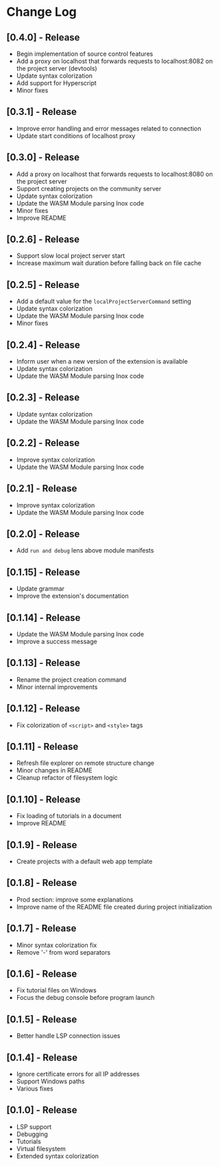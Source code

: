 # Change Log

## [0.4.0] - Release

- Begin implementation of source control features
- Add a proxy on localhost that forwards requests to localhost:8082 on the project server (devtools)
- Update syntax colorization
- Add support for Hyperscript
- Minor fixes


## [0.3.1] - Release

- Improve error handling and error messages related to connection
- Update start conditions of localhost proxy 

## [0.3.0] - Release

- Add a proxy on localhost that forwards requests to localhost:8080 on the project server
- Support creating projects on the community server
- Update syntax colorization
- Update the WASM Module parsing Inox code
- Minor fixes
- Improve README

## [0.2.6] - Release

- Support slow local project server start
- Increase maximum wait duration before falling back on file cache

## [0.2.5] - Release

- Add a default value for the `localProjectServerCommand` setting
- Update syntax colorization
- Update the WASM Module parsing Inox code
- Minor fixes

## [0.2.4] - Release

- Inform user when a new version of the extension is available
- Update syntax colorization
- Update the WASM Module parsing Inox code

## [0.2.3] - Release

- Update syntax colorization
- Update the WASM Module parsing Inox code

## [0.2.2] - Release

- Improve syntax colorization
- Update the WASM Module parsing Inox code

## [0.2.1] - Release

- Improve syntax colorization
- Update the WASM Module parsing Inox code

## [0.2.0] - Release

- Add `run and debug` lens above module manifests

## [0.1.15] - Release

- Update grammar
- Improve the extension's documentation

## [0.1.14] - Release

- Update the WASM Module parsing Inox code
- Improve a success message

## [0.1.13] - Release

- Rename the project creation command
- Minor internal improvements

## [0.1.12] - Release

- Fix colorization of `<script>` and `<style>` tags

## [0.1.11] - Release

- Refresh file explorer on remote structure change
- Minor changes in README
- Cleanup refactor of filesystem logic

## [0.1.10] - Release

- Fix loading of tutorials in a document
- Improve README

## [0.1.9] - Release

- Create projects with a default web app template

## [0.1.8] - Release

- Prod section: improve some explanations
- Improve name of the README file created during project initialization

## [0.1.7] - Release

- Minor syntax colorization fix
- Remove '-' from word separators

## [0.1.6] - Release

- Fix tutorial files on Windows
- Focus the debug console before program launch

## [0.1.5] - Release

- Better handle LSP connection issues

## [0.1.4] - Release

- Ignore certificate errors for all IP addresses
- Support Windows paths
- Various fixes

## [0.1.0] - Release

- LSP support
- Debugging
- Tutorials
- Virtual filesystem
- Extended syntax colorization

